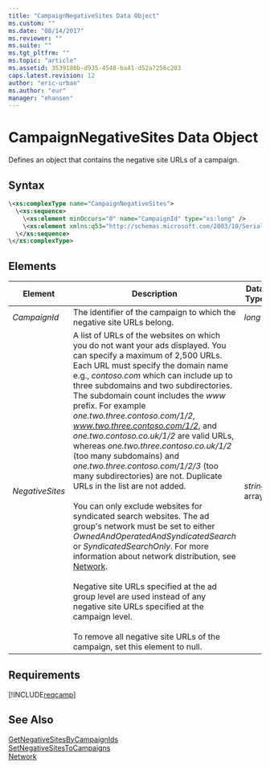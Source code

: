 ```yaml
---
title: "CampaignNegativeSites Data Object"
ms.custom: ""
ms.date: "08/14/2017"
ms.reviewer: ""
ms.suite: ""
ms.tgt_pltfrm: ""
ms.topic: "article"
ms.assetid: 3539186b-d935-4548-ba41-d52a7256c283
caps.latest.revision: 12
author: "eric-urban"
ms.author: "eur"
manager: "ehansen"
---
```

# CampaignNegativeSites Data Object
Defines an object that contains the negative site URLs of a campaign.

## Syntax

```xml
\<xs:complexType name="CampaignNegativeSites">
  \<xs:sequence>
    \<xs:element minOccurs="0" name="CampaignId" type="xs:long" />
    \<xs:element xmlns:q53="http://schemas.microsoft.com/2003/10/Serialization/Arrays" minOccurs="0" name="NegativeSites" nillable="true" type="q53:ArrayOfstring" />
  \</xs:sequence>
\</xs:complexType>
```

## <a name="Elements"></a>Elements

|Element|Description|Data Type|
|-----------|---------------|-------------|
|*CampaignId*|The identifier of the campaign to which the negative site URLs belong.|*long*|
|*NegativeSites*|A list of URLs of the websites on which you do not want your ads displayed. You can specify a maximum of 2,500 URLs. Each URL must specify the domain name e.g., *contoso.com* which can include up to three subdomains and two subdirectories. The subdomain count includes the *www* prefix. For example *one.two.three.contoso.com/1/2*, *www.two.three.contoso.com/1/2*, and *one.two.contoso.co.uk/1/2* are valid URLs, whereas *one.two.three.contoso.co.uk/1/2* (too many subdomains) and *one.two.three.contoso.com/1/2/3* (too many subdirectories) are not. Duplicate URLs in the list are not added.<br /><br />You can only exclude websites for syndicated search websites. The ad group's network must be set to either *OwnedAndOperatedAndSyndicatedSearch* or *SyndicatedSearchOnly*. For more information about network distribution, see [Network](../campaign-api/network-value-set.md).<br /><br />Negative site URLs specified at the ad group level are used instead of any negative site URLs specified at the campaign level.<br /><br />To remove all negative site URLs of the campaign, set this element to null.|*string* array|

## Requirements
[!INCLUDE[reqcamp](../campaign-api/includes/reqcamp.md)]
## See Also
[GetNegativeSitesByCampaignIds](../campaign-api/getnegativesitesbycampaignids-service-operation.md)  
[SetNegativeSitesToCampaigns](../campaign-api/setnegativesitestocampaigns-service-operation.md)  
[Network](../campaign-api/network-value-set.md)  

